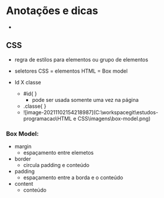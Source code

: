 # Anotações e dicas

- 

## CSS

- regra de estilos para elementos ou grupo de elementos
- seletores CSS = elementos HTML = Box model

- Id X classe
  - #id{ }
    - pode ser usada somente uma vez na página
  - .classe{ }
  - ![image-20211102154218987](C:\workspacegit\estudos-programacao\HTML e CSS\imagens\box-model.png)



### Box Model:

 - margin 
   	- espaçamento entre elemetos
 - border 
   	- circula padding e conteúdo
 - padding 
   	- espaçamento entre a borda e o conteúdo
 - content
   	- conteúdo